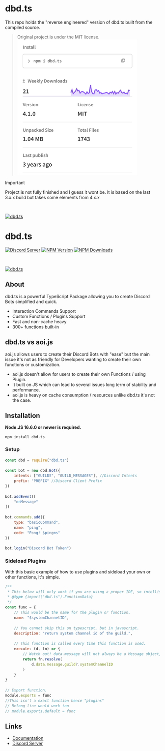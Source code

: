 # dbd.ts
This repo holds the "reverse engineered" version of dbd.ts built from the compiled source.
> Original project is under the MIT license.
![Image](./data.png)

> [!IMPORTANT]  
> Project is not fully finished and I guess it wont be. It is based on the last 3.x.x build but takes some elements from 4.x.x

<br/>
    <p>
    <a href="https://discord.gg/HMUfMXDQsV"><img src="https://cdn.discordapp.com/attachments/804813961190572093/904145201948418078/dbdtsv5.png" alt="dbd.ts" /></a>
  </p>

# dbd.ts
[![Discord Server](https://img.shields.io/discord/773352845738115102?color=5865F2&logo=discord&logoColor=white)](https://discord.gg/HMUfMXDQsV)
[![NPM Version](https://img.shields.io/npm/v/dbd.ts.svg?maxAge=3600)](https://www.npmjs.com/package/dbd.ts)
[![NPM Downloads](https://img.shields.io/npm/dt/dbd.ts.svg?maxAge=3600)](https://www.npmjs.com/package/dbd.ts)

  <br />
    <p>
    <a href="https://discord.gg/HMUfMXDQsV"><img src="https://cdn.discordapp.com/attachments/838976217561563197/869269773589049374/68747470733a2f2f63646e2e646973636f72646170702e636f6d2f6174746163686d656e74732f3830343530353333353339.png" alt="dbd.ts" /></a>
  </p>

## About

dbd.ts is a powerful TypeScript Package allowing you to create Discord Bots simplified and quick.

- Interaction Commands Support
- Custom Functions / Plugins Support
- Fast and non-cache heavy
- 300+ functions built-in

## dbd.ts vs aoi.js

aoi.js allows users to create their Discord Bots with "ease" but the main issue it's not as friendly for Developers wanting to create their own functions or customization.

- aoi.js doesn't allow for users to create their own Functions / using Plugin.
- It built on JS which can lead to several issues long term of stability and performance.
- aoi.js is heavy on cache consumption / resources unlike dbd.ts it's not the case.


## Installation

**Node.JS 16.6.0 or newer is required.**

```sh-session
npm install dbd.ts
```

### Setup
```js
const dbd = require("dbd.ts")

const bot = new dbd.Bot({
    intents: ["GUILDS", "GUILD_MESSAGES"], //Discord Intents
    prefix: "PREFIX" //Discord Client Prefix
})

bot.addEvent([
    "onMessage"
])

bot.commands.add({
    type: "basicCommand",
    name: "ping",
    code: "Pong! $pingms"
})

bot.login("Discord Bot Token")
```

### Sideload Plugins
With this basic example of how to use plugins and sideload your own or other functions, it's simple.
```js
/**
 * This below will only work if you are using a proper IDE, so intellisense does it's job.
 * @type {import("dbd.ts").FunctionData}
 */ 
const func = {
    // This would be the name for the plugin or function.
    name: "$systemChannelID",
    
    // You cannot skip this on typescript, but in javascript.
    description: "return system channel id of the guild.",

    // This function is called every time this function is used.
    execute: (d, fn) => {
        // Watch out! data.message will not always be a Message object, so is recommend to use instanceof to check what it actually is before ever returning anything.
        return fn.resolve(
            d.data.message.guild?.systemChannelID
        )
    }
}

// Export function.
module.exports = func
//This isn't a exact function hence "plugins"
// Belong line would work too
// module.exports.default = func
```

## Links
- [Documentation](https://dbd-ts.gitbook.io)
- [Discord Server](https://discord.gg/HMUfMXDQsV)
